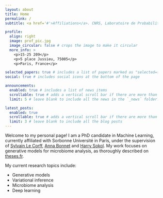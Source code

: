 ```yaml
---
layout: about
title: Home
permalink: /
subtitle: <a href='#'>Affiliations</a>. CNRS, Laboratoire de Probabilités, Statistique et Modélisation, LPSM, Sorbonne Université, F-75005 Paris, France.

profile:
  align: right
  image: prof_pic.jpg
  image_circular: false # crops the image to make it circular
  more_info: >
    <p>15-25 209</p>
    <p>5 place Jussieu, 75005</p>
    <p>Paris, France</p>

selected_papers: true # includes a list of papers marked as "selected={true}"
social: true # includes social icons at the bottom of the page

announcements:
  enabled: true # includes a list of news items
  scrollable: true # adds a vertical scroll bar if there are more than 3 news items
  limit: 5 # leave blank to include all the news in the `_news` folder

latest_posts:
  enabled: true
  scrollable: true # adds a vertical scroll bar if there are more than 3 new posts items
  limit: 3 # leave blank to include all the blog posts
---
```


Welcome to my personal page! I am a PhD candidate in Machine Learning, currently affiliated with Sorbonne Université in Paris, under the supervision of [Sylvain Le Corff](https://sylvainlc.github.io/), [Anna Bonnet](https://annabonnet.github.io/) and [Harry Sokol](https://sites.google.com/site/harrysokol/home). 
My work focuses on generative models for microbiome analysis, as thoroughly described on [theses.fr](https://theses.fr/s383410).

My current research topics include:
- Generative models
- Variational inference
- Microbiome analysis
- Deep learning
